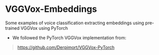 # VGGVox-Embeddings

Some examples of voice classification extracting embeddings using pre-trained VGGVox using PyTorch


* We followed the PyTorch VGGVox implementation from:

> https://github.com/Derpimort/VGGVox-PyTorch

